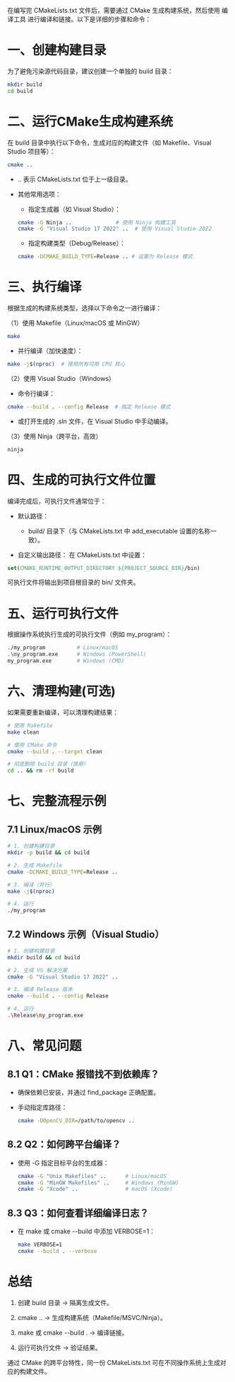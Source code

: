 在编写完 CMakeLists.txt 文件后，需要通过 CMake 生成构建系统，然后使用 编译工具 进行编译和链接。以下是详细的步骤和命令：

# 一、创建构建目录

为了避免污染源代码目录，建议创建一个单独的 build 目录：

```bash
mkdir build
cd build
```

# 二、运行CMake生成构建系统

在 build 目录中执行以下命令，生成对应的构建文件（如 Makefile、Visual Studio 项目等）：

```bash
cmake ..
```

* .. 表示 CMakeLists.txt 位于上一级目录。

* 其他常用选项：
    * 指定生成器（如 Visual Studio）：

    ```bash
    cmake -G Ninja ..              # 使用 Ninja 构建工具
    cmake -G "Visual Studio 17 2022" ..  # 使用 Visual Studio 2022
    ```

    * 指定构建类型（Debug/Release）：

    ```bash
    cmake -DCMAKE_BUILD_TYPE=Release .. # 设置为 Release 模式
    ```

# 三、执行编译

根据生成的构建系统类型，选择以下命令之一进行编译：

（1）使用 Makefile（Linux/macOS 或 MinGW）

```bash
make
```

* 并行编译（加快速度）：

```bash
make -j$(nproc)  # 使用所有可用 CPU 核心
```

（2）使用 Visual Studio（Windows）

* 命令行编译：

```bash
cmake --build . --config Release  # 指定 Release 模式
```

* 或打开生成的 .sln 文件，在 Visual Studio 中手动编译。

（3）使用 Ninja（跨平台，高效）

```bash
ninja
```

# 四、生成的可执行文件位置

编译完成后，可执行文件通常位于：

* 默认路径：

     * build/ 目录下（与 CMakeLists.txt 中 add_executable 设置的名称一致）。

* 自定义输出路径：
在 CMakeLists.txt 中设置：

```cmake
set(CMAKE_RUNTIME_OUTPUT_DIRECTORY ${PROJECT_SOURCE_DIR}/bin)
```

可执行文件将输出到项目根目录的 bin/ 文件夹。

# 五、运行可执行文件

根据操作系统执行生成的可执行文件（例如 my_program）：

```bash
./my_program          # Linux/macOS
.\my_program.exe      # Windows (PowerShell)
my_program.exe        # Windows (CMD)
```

# 六、清理构建(可选)

如果需要重新编译，可以清理构建结果：

```bash
# 使用 Makefile
make clean

# 使用 CMake 命令
cmake --build . --target clean

# 彻底删除 build 目录（慎用）
cd .. && rm -rf build
```

# 七、完整流程示例

## 7.1 Linux/macOS 示例

```bash
# 1. 创建构建目录
mkdir -p build && cd build

# 2. 生成 Makefile
cmake -DCMAKE_BUILD_TYPE=Release ..

# 3. 编译（并行）
make -j$(nproc)

# 4. 运行
./my_program
```

## 7.2 Windows 示例（Visual Studio）

```bash
# 1. 创建构建目录
mkdir build && cd build

# 2. 生成 VS 解决方案
cmake -G "Visual Studio 17 2022" ..

# 3. 编译 Release 版本
cmake --build . --config Release

# 4. 运行
.\Release\my_program.exe
```

# 八、常见问题

## 8.1 Q1：CMake 报错找不到依赖库？

* 确保依赖已安装，并通过 find_package 正确配置。

* 手动指定库路径：

    ```bash
    cmake -DOpenCV_DIR=/path/to/opencv ..
    ```

## 8.2 Q2：如何跨平台编译？

* 使用 -G 指定目标平台的生成器：

    ```bash
    cmake -G "Unix Makefiles" ..      # Linux/macOS
    cmake -G "MinGW Makefiles" ..     # Windows (MinGW)
    cmake -G "Xcode" ..               # macOS (Xcode)
    ```

## 8.3 Q3：如何查看详细编译日志？

* 在 make 或 cmake --build 中添加 VERBOSE=1：

    ```bash
    make VERBOSE=1
    cmake --build . --verbose
    ```


# 总结

1. 创建 build 目录 → 隔离生成文件。

2. cmake .. → 生成构建系统（Makefile/MSVC/Ninja）。

3. make 或 cmake --build . → 编译链接。

4. 运行可执行文件 → 验证结果。

通过 CMake 的跨平台特性，同一份 CMakeLists.txt 可在不同操作系统上生成对应的构建文件。